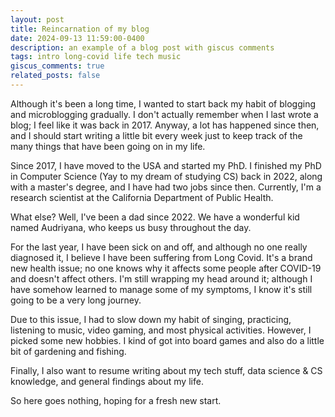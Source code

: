 ```yaml
---
layout: post
title: Reincarnation of my blog
date: 2024-09-13 11:59:00-0400
description: an example of a blog post with giscus comments
tags: intro long-covid life tech music
giscus_comments: true
related_posts: false
---
```


Although it's been a long time, I wanted to start back my habit of blogging and microblogging gradually. I don't actually remember when I last wrote a blog; I feel like it was back in 2017. Anyway, a lot has happened since then, and I should start writing a little bit every week just to keep track of the many things that have been going on in my life.

Since 2017, I have moved to the USA and started my PhD. I finished my PhD in Computer Science (Yay to my dream of studying CS) back in 2022, along with a master's degree, and I have had two jobs since then. Currently, I'm a research scientist at the California Department of Public Health.

What else? Well, I've been a dad since 2022. We have a wonderful kid named Audriyana, who keeps us busy throughout the day.

For the last year, I have been sick on and off, and although no one really diagnosed it, I believe I have been suffering from Long Covid. It's a brand new health issue; no one knows why it affects some people after COVID-19 and doesn't affect others. I'm still wrapping my head around it; although I have somehow learned to manage some of my symptoms, I know it's still going to be a very long journey.

Due to this issue, I had to slow down my habit of singing, practicing, listening to music, video gaming, and most physical activities. However, I picked some new hobbies. I kind of got into board games and also do a little bit of gardening and fishing.

Finally, I also want to resume writing about my tech stuff, data science & CS knowledge, and general findings about my life. 

So here goes nothing, hoping for a fresh new start. 

